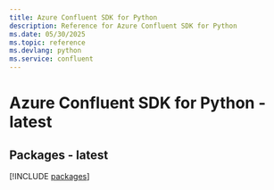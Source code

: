 ```yaml
---
title: Azure Confluent SDK for Python
description: Reference for Azure Confluent SDK for Python
ms.date: 05/30/2025
ms.topic: reference
ms.devlang: python
ms.service: confluent
---
```

# Azure Confluent SDK for Python - latest
## Packages - latest
[!INCLUDE [packages](confluent-index.md)]